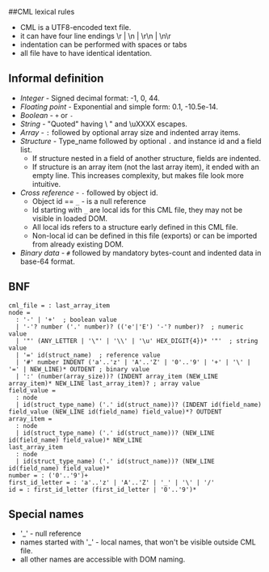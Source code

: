 ##CML lexical rules
- CML is a UTF8-encoded text file.
- it can have four line endings \r | \n | \r\n | \n\r
- indentation can be performed with spaces or tabs
- all file have to have identical identation.

## Informal definition
- *Integer* - Signed decimal format: -1, 0, 44.
- *Floating point* - Exponential and simple form: 0.1, -10.5e-14.
- *Boolean* - `+` or `-`
- *String* - "Quoted" having \\ \" and \uXXXX escapes.
- *Array* - `:` followed by optional array size and indented array items.
- *Structure* - Type_name followed by optional `.` and instance id and a field list.
   - If structure nested in a field of another structure, fields are indented.
   - If structure is an array item (not the last array item), it ended with an empty line. This increases complexity, but makes file look more intuitive.
- *Cross reference* - `-` followed by object id.
  - Object id == `_` - is a null reference
  - Id starting with `_` are local ids for this CML file, they may not be visible in loaded DOM.
  - All local ids refers to a structure early defined in this CML file.
  - Non-local id can be defined in this file (exports) or can be imported from already existing DOM.
- *Binary data* - `#` followed by mandatory bytes-count and indented data in base-64 format.

## BNF

```BNF
cml_file = : last_array_item
node =
  : '-' | '+'  ; boolean value
  | '-'? number ('.' number)? (('e'|'E') '-'? number)?  ; numeric value
  | '"' (ANY_LETTER | '\"' | '\\' | '\u' HEX_DIGIT{4})* '"'  ; string value
  | '=' id(struct_name)  ; reference value
  | '#' number INDENT ('a'..'z' | 'A'..'Z' | '0'..'9' | '+' | '\' | '=' | NEW_LINE)* OUTDENT ; binary value
  | ':' (number(array_size))? (INDENT array_item (NEW_LINE array_item)* NEW_LINE last_array_item)? ; array value
field_value =
  : node
  | id(struct_type_name) ('.' id(struct_name))? (INDENT id(field_name) field_value (NEW_LINE id(field_name) field_value)*? OUTDENT
array_item =
  : node
  | id(struct_type_name) ('.' id(struct_name))? (NEW_LINE id(field_name) field_value)* NEW_LINE
last_array_item
  : node
  | id(struct_type_name) ('.' id(struct_name))? (NEW_LINE id(field_name) field_value)*
number = : ('0'..'9')+
first_id_letter = : 'a'..'z' | 'A'..'Z' | '_' | '\' | '/'
id = : first_id_letter (first_id_letter | '0'..'9')*
```

Special names
-------------

- '_' - null reference
- names started with '_' - local names, that won't be visible outside CML file.
- all other names are accessible with DOM naming.
